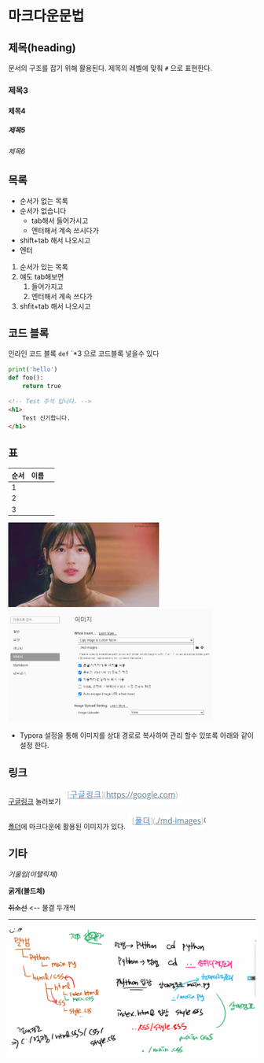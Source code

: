 # 마크다운문법

## 제목(heading)

문서의 구조를 잡기 위해 활용된다. 제목의 레벨에 맞춰 `#` 으로 표현한다.

### 제목3

#### 제목4

##### 제목5

###### 제목6

## 목록

* 순서가 없는 목록
* 순서가 없습니다
  * tab해서 들어가시고
  * 엔터해서 계속 쓰시다가
* shift+tab 해서 나오시고
* 엔터

1. 순서가 있는 목록
2. 얘도 tab해보면
   1. 들어가지고
   2. 엔터해서 계속 쓰다가
3. shfit+tab 해서 나오시고

## 코드 블록

인라인 코드 블록 `def`  `*3 으로 코드블록 넣을수 있다 

```python
print('hello')
def foo():
    return true
```

```html
<!-- Test 주석 입니다. -->
<h1>
    Test 신기합니다.
</h1>
```

## 표

| 순서 | 이름 |      |
| ---- | ---- | ---- |
| 1    |      |      |
| 2    |      |      |
| 3    |      |      |

<img src="md-images/%EC%88%98%EC%A7%801.png" alt="수지1" style="zoom: 33%;" /><img src="md-images/image-20210603144350140.png" alt="image-20210603144350140" style="zoom: 50%;" />



* Typora 설정을 통해 이미지를 상대 경로로 복사하여 관리 할수 있또록 아래와 같이 설정 한다.



## 링크

[구글링크](https://google.com) 눌러보기 ![image-20210603144502161](md-images/image-20210603144502161.png)

[폴더](./md-images)에 마크다운에 활용된 이미지가 있다. ![image-20210603144557560](md-images/image-20210603144557560.png)



## 기타

*기울임(이탤릭체)*

**굵게(볼드체)**

~~취소선~~ <-- 물결 두개씩

---

![image-20210603145520880](md-images/image-20210603145520880.png)

